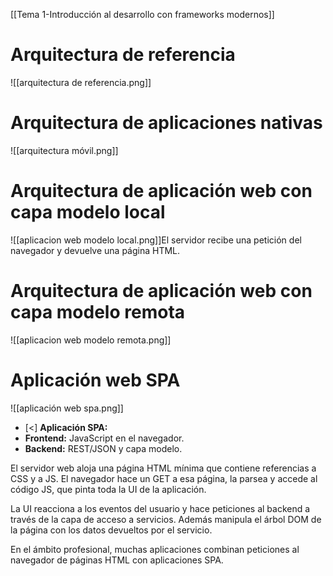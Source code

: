 [[Tema 1-Introducción al desarrollo con frameworks modernos]]

# Arquitectura de referencia
![[arquitectura de referencia.png]]

# Arquitectura de aplicaciones nativas
![[arquitectura móvil.png]]

# Arquitectura de aplicación web con capa modelo local
![[aplicacion web modelo local.png]]El servidor recibe una petición del navegador y devuelve una página HTML.

# Arquitectura de aplicación web con capa modelo remota
![[aplicacion web modelo remota.png]]

# Aplicación web SPA
![[aplicación web spa.png]]
+ [<] **Aplicación SPA:**
+ **Frontend:** JavaScript en el navegador.
+ **Backend:** REST/JSON y capa modelo.

El servidor web aloja una página HTML mínima que contiene referencias a CSS y a JS. El navegador hace un GET a esa página, la parsea y accede al código JS, que pinta toda la UI de la aplicación.

La UI reacciona a los eventos del usuario y hace peticiones al backend a través de la capa de acceso a servicios. Además manipula el árbol DOM de la página con los datos devueltos por el servicio.

En el ámbito profesional, muchas aplicaciones combinan peticiones al navegador de páginas HTML con aplicaciones SPA.